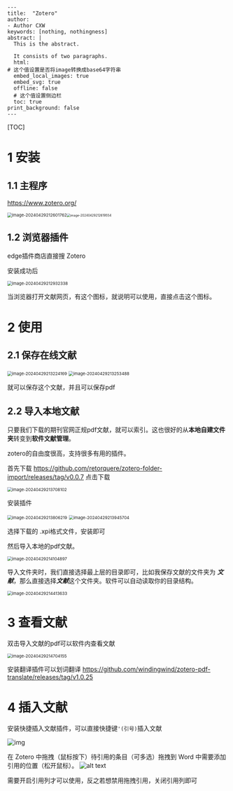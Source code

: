 ```text
---
title:  "Zotero"
author: 
- Author CXW
keywords: [nothing, nothingness]
abstract: |
  This is the abstract.

  It consists of two paragraphs.
  html:
# 这个值设置是否将image转换成base64字符串
  embed_local_images: true
  embed_svg: true
  offline: false
  # 这个值设置侧边栏
  toc: true
print_background: false
---
```

[TOC]





#  1 安装

## 1.1 主程序

https://www.zotero.org/

<img src="zotero.assets\image-20240429212601762.png" alt="image-20240429212601762" style="zoom: 67%;" /><img src="zotero.assets\\image-20240429212619554.png" alt="image-20240429212619554" style="zoom:50%;" />



## 1.2 浏览器插件

edge插件商店直接搜 Zotero

安装成功后 





<img src="zotero.assets\image-20240429212932338.png" alt="image-20240429212932338" style="zoom:67%;" />



当浏览器打开文献网页，有这个图标，就说明可以使用，直接点击这个图标。



# 2 使用

## 2.1 保存在线文献

<img src="zotero.assets\image-20240429213224169.png" alt="image-20240429213224169" style="zoom:67%;" />

<img src="zotero.assets\image-20240429213253488.png" alt="image-20240429213253488" style="zoom:67%;" />



就可以保存这个文献，并且可以保存pdf

## 2.2 导入本地文献

只要我们下载的期刊官网正规pdf文献，就可以索引。这也很好的从**本地自建文件夹**转变到**软件文献管理**。

zotero的自由度很高，支持很多有用的插件。

首先下载 https://github.com/retorquere/zotero-folder-import/releases/tag/v0.0.7 点击下载



<img src="zotero.assets\image-20240429213708102.png" alt="image-20240429213708102" style="zoom:67%;" />



安装插件 





<img src="zotero.assets\image-20240429213806219.png" alt="image-20240429213806219" style="zoom:67%;" />

<img src="zotero.assets\image-20240429213945704.png" alt="image-20240429213945704" style="zoom:67%;" />

 

选择下载的 .xpi格式文件，安装即可

然后导入本地的pdf文献。





<img src="zotero.assets\image-20240429214104897.png" alt="image-20240429214104897" style="zoom:67%;" />

导入文件夹时，我们直接选择最上层的目录即可，比如我保存文献的文件夹为 ***文献***，那么直接选择***文献***这个文件夹。软件可以自动读取你的目录结构。



<img src="zotero.assets\image-20240429214413633.png" alt="image-20240429214413633" style="zoom:67%;" />

# 3 查看文献

双击导入文献的pdf可以软件内查看文献



<img src="zotero.assets\image-20240429214704155.png" alt="image-20240429214704155" style="zoom:67%;" />



安装翻译插件可以划词翻译 https://github.com/windingwind/zotero-pdf-translate/releases/tag/v1.0.25

# 4 插入文献

安装快捷插入文献插件，可以直接快捷键```'(引号)```插入文献



![img](zotero.assets\215477177-c0a58567-a5e4-410c-a8d4-c1207fab02b0-1714405234335-3.gif)



在 Zotero 中拖拽（鼠标按下）待引用的条目（可多选）拖拽到 Word 中需要添加引用的位置（松开鼠标）。
![alt text](zotero.assets/image.png)



需要开启引用列才可以使用，反之若想禁用拖拽引用，关闭引用列即可 
